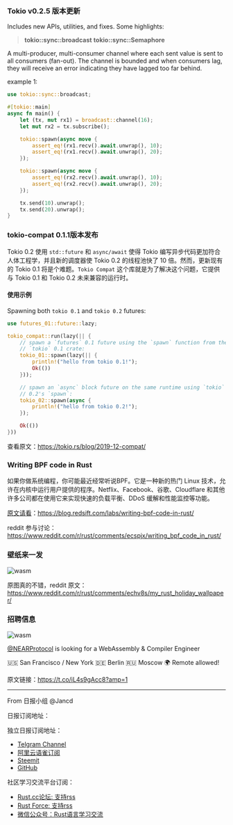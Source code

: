 ### Tokio v0.2.5 版本更新

Includes new APIs, utilities, and fixes. Some highlights:

>**tokio::sync::broadcast**
**tokio::sync::Semaphore**

A multi-producer, multi-consumer channel where each sent value is sent to all consumers (fan-out). The channel is bounded and when consumers lag, they will receive an error indicating they have lagged too far behind.

example 1:

```rust
use tokio::sync::broadcast;

#[tokio::main]
async fn main() {
    let (tx, mut rx1) = broadcast::channel(16);
    let mut rx2 = tx.subscribe();

    tokio::spawn(async move {
        assert_eq!(rx1.recv().await.unwrap(), 10);
        assert_eq!(rx1.recv().await.unwrap(), 20);
    });

    tokio::spawn(async move {
        assert_eq!(rx2.recv().await.unwrap(), 10);
        assert_eq!(rx2.recv().await.unwrap(), 20);
    });

    tx.send(10).unwrap();
    tx.send(20).unwrap();
}
```

### tokio-compat 0.1.1版本发布

Tokio 0.2 使用 `std::future` 和 `async/await` 使得 Tokio 编写异步代码更加符合人体工程学，并且新的调度器使 Tokio 0.2 的线程池快了 10 倍。然而，更新现有的 Tokio 0.1 将是个难题。`Tokio Compat` 这个库就是为了解决这个问题，它提供与 Tokio 0.1 和 Tokio 0.2 未来兼容的运行时。

#### 使用示例

Spawning both `tokio 0.1` and `tokio 0.2` futures:

```rust
use futures_01::future::lazy;

tokio_compat::run(lazy(|| {
    // spawn a `futures` 0.1 future using the `spawn` function from the
    // `tokio` 0.1 crate:
    tokio_01::spawn(lazy(|| {
        println!("hello from tokio 0.1!");
        Ok(())
    }));

    // spawn an `async` block future on the same runtime using `tokio`
    // 0.2's `spawn`:
    tokio_02::spawn(async {
        println!("hello from tokio 0.2!");
    });

    Ok(())
}))
```

查看原文：https://tokio.rs/blog/2019-12-compat/

### Writing BPF code in Rust

如果你做系统编程，你可能最近经常听说BPF。它是一种新的热门 Linux 技术，允许在内核中运行用户提供的程序。Netflix、Facebook、谷歌、Cloudflare 和其他许多公司都在使用它来实现快速的负载平衡、DDoS 缓解和性能监控等功能。

[原文请看](https://blog.redsift.com/labs/writing-bpf-code-in-rust/)：https://blog.redsift.com/labs/writing-bpf-code-in-rust/

reddit 参与讨论：https://www.reddit.com/r/rust/comments/ecspjx/writing_bpf_code_in_rust/

### 壁纸来一发

![wasm](https://raw.githubusercontent.com/RCTT/rustcc/master/daily/images/rust_holiday.png)

原图真的不错，reddit 原文：https://www.reddit.com/r/rust/comments/echv8s/my_rust_holiday_wallpaper/

### 招聘信息

![wasm](https://raw.githubusercontent.com/RCTT/rustcc/master/daily/images/wasm.jpeg)

[@NEARProtocol](https://twitter.com/NEARProtocol)  is looking for a WebAssembly & Compiler Engineer

🇺🇸 San Francisco / New York
🇩🇪 Berlin 🇷🇺 Moscow
🌍 Remote allowed!

原文链接：https://t.co/iL4s9gAcc8?amp=1


---



From 日报小组 @Jancd

日报订阅地址：

独立日报订阅地址：
- [Telgram Channel](https://t.me/rust_daily_news )
- [阿里云语雀订阅](https://www.yuque.com/chaosbot/rustnews)
- [Steemit](https://steemit.com/@blackanger)
- [GitHub](https://github.com/RustStudy/rust_daily_news)

社区学习交流平台订阅：
- [Rust.cc论坛: 支持rss](https://rust.cc)
- [Rust Force: 支持rss](https://rustforce.net/)
- [微信公众号：Rust语言学习交流](https://rust.cc/article?id=ed7c9379-d681-47cb-9532-0db97d883f62)
